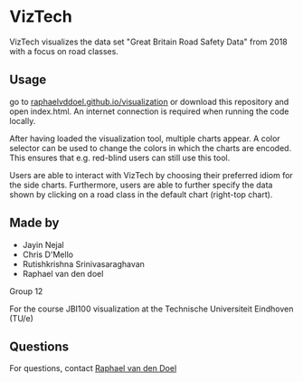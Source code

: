 # VizTech
VizTech visualizes the data set "Great Britain Road Safety Data" from 2018 with a focus on road classes. 
## Usage
go to [raphaelvddoel.github.io/visualization](https://raphaelvddoel.github.io/visualization) or download this repository and open index.html. An internet connection is required when running the code locally.

After having loaded the visualization tool, multiple charts appear. A color selector can be used to change the colors in which the charts are encoded. This ensures that e.g. red-blind users can still use this tool.

Users are able to interact with VizTech by choosing their preferred idiom for the side charts. Furthermore, users are able to further specify the data shown by clicking on a road class in the default chart (right-top chart).
## Made by
- Jayin Nejal
- Chris D'Mello
- Rutishkrishna Srinivasaraghavan
- Raphael van den doel

Group 12

For the course JBI100 visualization at the Technische Universiteit Eindhoven (TU/e)

## Questions
For questions, contact [Raphael van den Doel](mailto:r.a.v.d.doel@student.tue.nl)